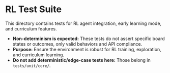 # RL Test Suite

This directory contains tests for RL agent integration, early learning mode, and curriculum features.
 
- **Non-determinism is expected:** These tests do not assert specific board states or outcomes, only valid behaviors and API compliance.
- **Purpose:** Ensure the environment is robust for RL training, exploration, and curriculum learning.
- **Do not add deterministic/edge-case tests here:** Those belong in `tests/unit/core/`. 